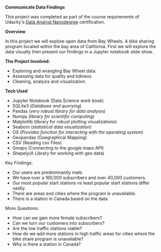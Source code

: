 <p><strong>Communicate Data Findings</strong></p>
<p>This project was completed as part of the course requirements of Udacity's&nbsp;<a href="https://www.udacity.com/course/data-analyst-nanodegree--nd002">Data Analyst Nanodegree</a>&nbsp;certification.</p>
<p><strong>Overview</strong></p>
<p>In this project we will explore open data from Bay Wheels. A bike sharing program located within the bay area of California. First we will explore the data visually then present our findings in a Jupyter notebook slide show.</p>
<p><strong>The Project Involved:</strong></p>
<ul>
<li>Exploring and wrangling Bay Wheel data.</li>
<li>Assessing data for quality and tidiness</li>
<li>Cleaning, analysis and visualization.</li>
</ul>
<p><strong>Tech Used</strong></p>
<ul>
<li>Jupyter Notebook (Data Science work book)</li>
<li>SQLite3 (<em>Database and querying</em>)</li>
<li>Pandas (<em>very robust library for data analysis)</em></li>
<li>Numpy (<em>library for scientific computing</em>)</li>
<li>Matplotlib (library for robust plotting visualizations)</li>
<li>Seaborn (<em>statistical data visualization</em>)</li>
<li>OS (<em>Provides function for interacting with the operating system</em>)</li>
<li>Geopandas (Goegraphical Mapping)</li>
<li>CSV (Reading csv Files)</li>
<li>Gmaps (Connecting to the google maps API)</li>
<li>Shapely(A Library for working with geo data) &nbsp;</li>
</ul>
<p>Key Findings:</p>
<ul>
<li>Our users are predominantly male.</li>
<li>We have over a 160,000 subscribers and over 40,000 customers.</li>
<li>Our most popular start stations vs least popular start stations differ vastly.</li>
<li>There are areas and cities where the program is unavailable.</li>
<li>There is a station in Canada based on the data</li>
</ul>
<p>More Questions:</p>
<ul>
<li>How can we gain more female subscribers?</li>
<li>Can we turn our customers into subscribers?</li>
<li>Are the low traffic stations viable?</li>
<li>How do we add more stations in high traffic areas for cities where the bike share program is unavailable?</li>
<li>Why is there a station in Canada?</li>
</ul>
<p>&nbsp;</p>
